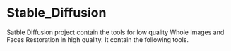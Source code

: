 # Stable_Diffusion
 Satble Diffusion project contain the tools for low quality Whole Images and Faces Restoration in high quality. It contain the following tools.
